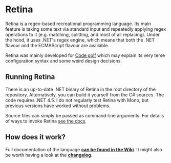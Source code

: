 # Retina

Retina is a regex-based recreational programming language. Its main feature is taking some text via standard input and repeatedly applying regex operations to it (e.g. matching, splitting, and most of all replacing). Under the hood, it uses .NET's regex engine, which means that both the .NET flavour and the ECMAScript flavour are available.

Retina was mainly developed for [Code golf](https://en.wikipedia.org/wiki/Code_golf) which may explain its very terse configuration syntax and some weird design decisions.

## Running Retina

There is an up-to-date .NET binary of Retina in the root directory of the repository. Alternatively, you can build it yourself from the C# sources. The code requires .NET 4.5. I do not regularly test Retina with Mono, but previous versions have worked without problems.

Source files can simply be passed as command-line arguments. For details of ways to invoke Retina [see the docs](https://github.com/mbuettner/retina/wiki/The-Language#basics).

## How does it work?

Full documentation of the language **[can be found in the Wiki](https://github.com/mbuettner/retina/wiki/The-Language)**. It might also be worth having a look at the **[changelog](https://github.com/mbuettner/retina/blob/master/CHANGELOG.md)**.
